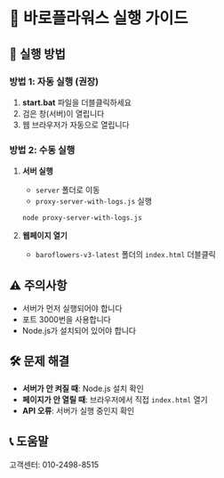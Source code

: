 # 🌺 바로플라워스 실행 가이드

## 🚀 실행 방법

### 방법 1: 자동 실행 (권장)
1. **start.bat** 파일을 더블클릭하세요
2. 검은 창(서버)이 열립니다
3. 웹 브라우저가 자동으로 열립니다

### 방법 2: 수동 실행
1. **서버 실행**
   - `server` 폴더로 이동
   - `proxy-server-with-logs.js` 실행
   ```
   node proxy-server-with-logs.js
   ```

2. **웹페이지 열기**
   - `baroflowers-v3-latest` 폴더의 `index.html` 더블클릭

## ⚠️ 주의사항
- 서버가 먼저 실행되어야 합니다
- 포트 3000번을 사용합니다
- Node.js가 설치되어 있어야 합니다

## 🛠️ 문제 해결
- **서버가 안 켜질 때**: Node.js 설치 확인
- **페이지가 안 열릴 때**: 브라우저에서 직접 `index.html` 열기
- **API 오류**: 서버가 실행 중인지 확인

## 📞 도움말
고객센터: 010-2498-8515